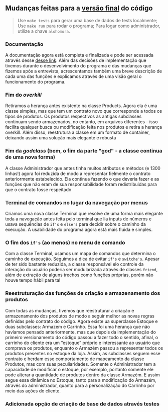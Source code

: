 ## Mudanças feitas para a [versão final](https://github.com/pds2/20191-team-21/tree/entrega_final) do código
> Use ``make tests`` para gerar uma base de dados de tests localmente;
> Use ``make run`` para rodar o programa;
> Para logar como administrador, utilize a chave ``alohomora``.


### Documentação
A documentação agora está completa e finalizada e pode ser acessada através desse [desse link](https://github.com/pds2/20191-team-21/blob/master/other_arquives/Documenta%C3%A7%C3%A3o%20e-commerce%20(GRUPO%2021).pdf). Além das decisões de implementação que tivemos durante o desenvolvimento do programa e das mudanças que fizemos após a entrevista, acrescentamos também uma breve descrição de cada uma das funções e explicamos através de uma visão geral o funcionamento do programa.

### Fim do _overkill_
Retiramos a herança antes existente na classe Products. Agora ela é uma classe simples, mas que tem um contrato novo que corresponde a todos os tipos de produtos. Os produtos respectivos as antigas subclasses continuam sendo armazenados, no entanto, em arquivos diferentes - isso facilita qualquer busca ou modificação feita nos produtos e retira a herança overkill. Além disso, reestrutura a classe em um formato de container, deixando assim uma solução mais elegante e robusta

### Fim da _godclass_ (bem, o fim da parte "god" - a classe continua de uma nova forma) 
A classe Administrador que antes tinha muitos atributos e métodos (e 1300 linhas!) agora foi reduzida de modo a representar fielmente o contrato anteriormente estabelecido. Ela continua fazendo o que deveria fazer e as funções que não eram de sua responsabilidade foram redistribuidas para que o contrato fosse respeitado

### Terminal de comandos no lugar da navegação por menus
Criamos uma nova classe Terminal que resolve de uma forma mais elegante toda a navegação antes feita pelo terminal que lia inputs de números e usava sequências de ``if's`` e ``else's`` para decidir sobre o caminho da execução. A usabilidade do programa agora está mais fluida e simples.

### O fim dos ``if's`` (ao menos) no menu de comando
Com a classe Terminal, usamos um mapa de comandos que determina o caminho de execução. Seguimos a dica de evitar ``if's`` e ``switche's``. Apesar de ter sido bastante reduzida, a classe responsável elo controle da interação do usuário poderia ser modularizada através de classes ``friend``, além de extração de alguns trechos como funções próprias, porém não houve tempo hábil para tal

### Reestruturação das funções de criação e armazenamento dos produtos
Com todas as mudanças, tivemos que reestruturar a criação e armazenamento dos produtos de modo a seguir melhor as novas regras definidas pelo contrato do código. Agora existe ua superclasse Estoque e duas subclasses: Armazem e Carrinho. Essa foi uma herança que não havíamos pensado anteriormente, mas que depois da implementação do primeiro versionamento do código passou a fazer todo o sentido, afinal, o carrinho do cliente era um “estoque” próprio e interessante ao usuário que comprava os produtos, enquanto o Armazém passou a representar todos os produtos presentes no estoque da loja. Assim, as subclasses seguem esse contrato e herdam esse comportamento de mapeamento da classe Produtos, mas com suas peculiaridades. Somente o Administrador tem a capacidade de modificar o estoque, por exemplo, portanto somente ele pode alterar a quantidade de produtos dentro da classe Armazém. E assim segue essa dinâmica no Estoque, tanto para a modificação do Armazém, através do administrador, quanto para a personalização do Carrinho por meio das ações do cliente.


### Adicionada opção de criação de base de dados através testes
